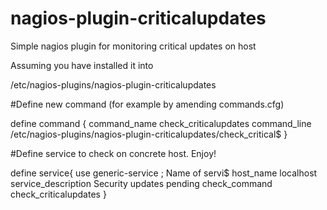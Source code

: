 nagios-plugin-criticalupdates
=============================

Simple nagios plugin for monitoring critical updates on host

Assuming you have installed it into 

/etc/nagios-plugins/nagios-plugin-criticalupdates



#Define new command (for example by amending commands.cfg)

define command {
  command_name check_criticalupdates
  command_line /etc/nagios-plugins/nagios-plugin-criticalupdates/check_critical$
}


#Define service to check on concrete host.  Enjoy!

define service{
        use                             generic-service         ; Name of servi$
        host_name                       localhost
        service_description             Security updates pending
                check_command           check_criticalupdates
        }

